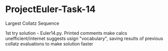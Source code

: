 # ProjectEuler-Task-14
Largest Collatz Sequence

1st try solution - Euler14.py. Printed comments make calcs unefficient/internet suggests usign "vocabulary", saving results of previous collatz evaluations to make solution faster
